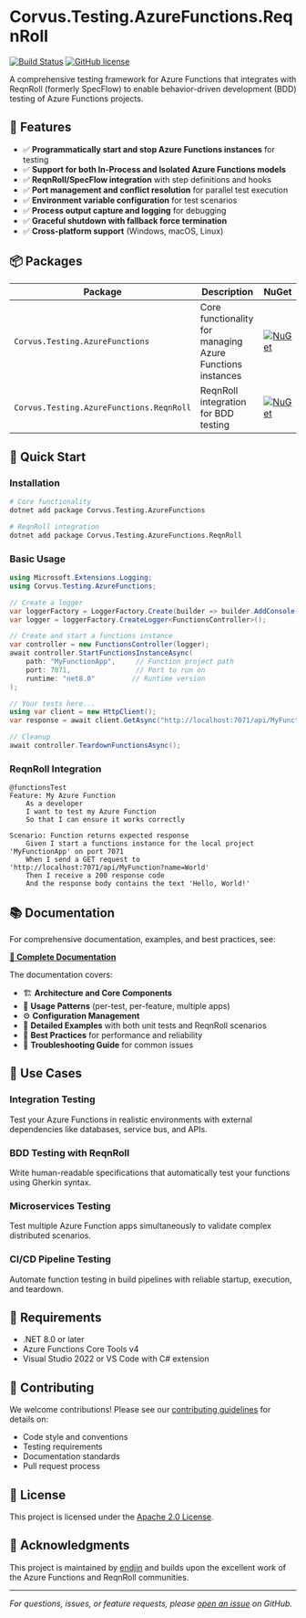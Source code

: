 # Corvus.Testing.AzureFunctions.ReqnRoll

[![Build Status](https://dev.azure.com/endjin-labs/Corvus.Testing.AzureFunctions.ReqnRoll/_apis/build/status/corvus-dotnet.Corvus.Testing.AzureFunctions.ReqnRoll?branchName=main)](https://dev.azure.com/endjin-labs/Corvus.Testing.AzureFunctions.ReqnRoll/_build/latest?definitionId=4&branchName=main)
[![GitHub license](https://img.shields.io/badge/License-Apache%202-blue.svg)](https://raw.githubusercontent.com/corvus-dotnet/Corvus.Testing.AzureFunctions.ReqnRoll/main/LICENSE)

A comprehensive testing framework for Azure Functions that integrates with ReqnRoll (formerly SpecFlow) to enable behavior-driven development (BDD) testing of Azure Functions projects.

## 🚀 Features

- ✅ **Programmatically start and stop Azure Functions instances** for testing
- ✅ **Support for both In-Process and Isolated Azure Functions models**
- ✅ **ReqnRoll/SpecFlow integration** with step definitions and hooks
- ✅ **Port management and conflict resolution** for parallel test execution
- ✅ **Environment variable configuration** for test scenarios
- ✅ **Process output capture and logging** for debugging
- ✅ **Graceful shutdown with fallback force termination**
- ✅ **Cross-platform support** (Windows, macOS, Linux)

## 📦 Packages

| Package | Description | NuGet |
|---------|-------------|-------|
| `Corvus.Testing.AzureFunctions` | Core functionality for managing Azure Functions instances | [![NuGet](https://img.shields.io/nuget/v/Corvus.Testing.AzureFunctions.svg)](https://www.nuget.org/packages/Corvus.Testing.AzureFunctions/) |
| `Corvus.Testing.AzureFunctions.ReqnRoll` | ReqnRoll integration for BDD testing | [![NuGet](https://img.shields.io/nuget/v/Corvus.Testing.AzureFunctions.ReqnRoll.svg)](https://www.nuget.org/packages/Corvus.Testing.AzureFunctions.ReqnRoll/) |

## 🏃 Quick Start

### Installation

```bash
# Core functionality
dotnet add package Corvus.Testing.AzureFunctions

# ReqnRoll integration
dotnet add package Corvus.Testing.AzureFunctions.ReqnRoll
```

### Basic Usage

```csharp
using Microsoft.Extensions.Logging;
using Corvus.Testing.AzureFunctions;

// Create a logger
var loggerFactory = LoggerFactory.Create(builder => builder.AddConsole());
var logger = loggerFactory.CreateLogger<FunctionsController>();

// Create and start a functions instance
var controller = new FunctionsController(logger);
await controller.StartFunctionsInstanceAsync(
    path: "MyFunctionApp",     // Function project path
    port: 7071,                // Port to run on
    runtime: "net8.0"         // Runtime version
);

// Your tests here...
using var client = new HttpClient();
var response = await client.GetAsync("http://localhost:7071/api/MyFunction");

// Cleanup
await controller.TeardownFunctionsAsync();
```

### ReqnRoll Integration

```gherkin
@functionsTest
Feature: My Azure Function
    As a developer
    I want to test my Azure Function
    So that I can ensure it works correctly

Scenario: Function returns expected response
    Given I start a functions instance for the local project 'MyFunctionApp' on port 7071
    When I send a GET request to 'http://localhost:7071/api/MyFunction?name=World'
    Then I receive a 200 response code
    And the response body contains the text 'Hello, World!'
```

## 📚 Documentation

For comprehensive documentation, examples, and best practices, see:

**[📖 Complete Documentation](DOCUMENTATION.md)**

The documentation covers:
- 🏗️ **Architecture and Core Components**
- 🎯 **Usage Patterns** (per-test, per-feature, multiple apps)
- ⚙️ **Configuration Management**
- 📝 **Detailed Examples** with both unit tests and ReqnRoll scenarios
- 🔧 **Best Practices** for performance and reliability
- 🐛 **Troubleshooting Guide** for common issues

## 🎯 Use Cases

### Integration Testing
Test your Azure Functions in realistic environments with external dependencies like databases, service bus, and APIs.

### BDD Testing with ReqnRoll
Write human-readable specifications that automatically test your functions using Gherkin syntax.

### Microservices Testing
Test multiple Azure Function apps simultaneously to validate complex distributed scenarios.

### CI/CD Pipeline Testing
Automate function testing in build pipelines with reliable startup, execution, and teardown.

## 🔧 Requirements

- .NET 8.0 or later
- Azure Functions Core Tools v4
- Visual Studio 2022 or VS Code with C# extension

## 🤝 Contributing

We welcome contributions! Please see our [contributing guidelines](CONTRIBUTING.md) for details on:
- Code style and conventions
- Testing requirements
- Documentation standards
- Pull request process

## 📄 License

This project is licensed under the [Apache 2.0 License](LICENSE).

## 🙏 Acknowledgments

This project is maintained by [endjin](https://endjin.com/) and builds upon the excellent work of the Azure Functions and ReqnRoll communities.

---

*For questions, issues, or feature requests, please [open an issue](https://github.com/corvus-dotnet/Corvus.Testing.AzureFunctions.ReqnRoll/issues) on GitHub.*